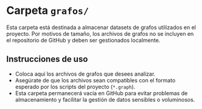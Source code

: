 # Carpeta `grafos/`

Esta carpeta está destinada a almacenar datasets de grafos utilizados en el proyecto. Por motivos de tamaño, los archivos de grafos no se incluyen en el repositorio de GitHub y deben ser gestionados localmente.

## Instrucciones de uso

- Coloca aquí los archivos de grafos que desees analizar.
- Asegúrate de que los archivos sean compatibles con el formato esperado por los scripts del proyecto (`*.graph`).
- Esta carpeta permanecerá vacía en GitHub para evitar problemas de almacenamiento y facilitar la gestión de datos sensibles o voluminosos.
